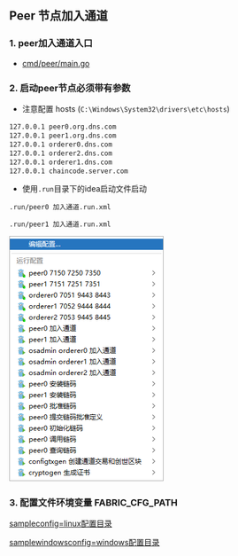 ## Peer 节点加入通道

### 1. peer加入通道入口
- [cmd/peer/main.go](../../cmd/peer/main.go)

### 2. 启动peer节点必须带有参数
- 注意配置 hosts (`C:\Windows\System32\drivers\etc\hosts`)
```shell
127.0.0.1 peer0.org.dns.com
127.0.0.1 peer1.org.dns.com
127.0.0.1 orderer0.dns.com
127.0.0.1 orderer2.dns.com
127.0.0.1 orderer1.dns.com
127.0.0.1 chaincode.server.com 
```

- 使用`.run`目录下的idea启动文件启动

`.run/peer0 加入通道.run.xml`

`.run/peer1 加入通道.run.xml`

![启动配置.png](img/启动配置.png)

### 3. 配置文件环境变量 FABRIC_CFG_PATH

[sampleconfig=linux配置目录](../../sampleconfig)

[samplewindowsconfig=windows配置目录](../../samplewindowsconfig)

